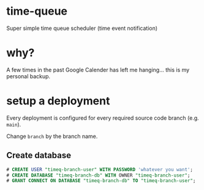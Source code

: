 # time-queue

Super simple time queue scheduler (time event notification)

# why?

A few times in the past Google Calender has left me hanging... this is my personal backup.

# setup a deployment

Every deployment is configured for every required source code branch (e.g. `main`).

Change `branch` by the branch name.

## Create database

```sql
# CREATE USER "timeq-branch-user" WITH PASSWORD 'whatever you want';
# CREATE DATABASE "timeq-branch-db" WITH OWNER "timeq-branch-user";
# GRANT CONNECT ON DATABASE "timeq-branch-db" TO "timeq-branch-user";
```

